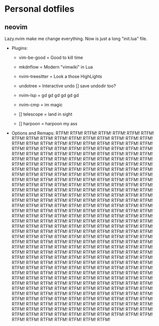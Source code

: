 # Personal dotfiles

## neovim 
Lazy.nvim make me change everything. Now is just a long "init.lua" file.

* Plugins:

    - vim-be-good = Good to kill time
    - mkdnflow = Modern "vimwiki" in Lua
    - nvim-treesitter = Look a those HighLights
    - undotree = Interactive undo 
        [] save undodir too?
    - nvim-lsp = gd gd gd gd gd gd
    - nvim-cmp = im magic

    - [] telescope = land in sight
    - [] harpoon = harpoon my ass

* Options and Remaps:
RTFM! RTFM! RTFM! RTFM! RTFM! RTFM! RTFM! RTFM! RTFM! RTFM! RTFM! RTFM! RTFM! RTFM!
RTFM! RTFM! RTFM! RTFM! RTFM! RTFM! RTFM! RTFM! RTFM! RTFM! RTFM! RTFM! RTFM! RTFM!
RTFM! RTFM! RTFM! RTFM! RTFM! RTFM! RTFM! RTFM! RTFM! RTFM! RTFM! RTFM! RTFM! RTFM!
RTFM! RTFM! RTFM! RTFM! RTFM! RTFM! RTFM! RTFM! RTFM! RTFM! RTFM! RTFM! RTFM! RTFM!
RTFM! RTFM! RTFM! RTFM! RTFM! RTFM! RTFM! RTFM! RTFM! RTFM! RTFM! RTFM! RTFM! RTFM!
RTFM! RTFM! RTFM! RTFM! RTFM! RTFM! RTFM! RTFM! RTFM! RTFM! RTFM! RTFM! RTFM! RTFM!
RTFM! RTFM! RTFM! RTFM! RTFM! RTFM! RTFM! RTFM! RTFM! RTFM! RTFM! RTFM! RTFM! RTFM!
RTFM! RTFM! RTFM! RTFM! RTFM! RTFM! RTFM! RTFM! RTFM! RTFM! RTFM! RTFM! RTFM! RTFM!
RTFM! RTFM! RTFM! RTFM! RTFM! RTFM! RTFM! RTFM! RTFM! RTFM! RTFM! RTFM! RTFM! RTFM!
RTFM! RTFM! RTFM! RTFM! RTFM! RTFM! RTFM! RTFM! RTFM! RTFM! RTFM! RTFM! RTFM! RTFM!
RTFM! RTFM! RTFM! RTFM! RTFM! RTFM! RTFM! RTFM! RTFM! RTFM! RTFM! RTFM! RTFM! RTFM!
RTFM! RTFM! RTFM! RTFM! RTFM! RTFM! RTFM! RTFM! RTFM! RTFM! RTFM! RTFM! RTFM! RTFM!
RTFM! RTFM! RTFM! RTFM! RTFM! RTFM! RTFM! RTFM! RTFM! RTFM! RTFM! RTFM! RTFM! RTFM!
RTFM! RTFM! RTFM! RTFM! RTFM! RTFM! RTFM! RTFM! RTFM! RTFM! RTFM! RTFM! RTFM! RTFM!
RTFM! RTFM! RTFM! RTFM! RTFM! RTFM! RTFM! RTFM! RTFM! RTFM! RTFM! RTFM! RTFM! RTFM!
RTFM! RTFM! RTFM! RTFM! RTFM! RTFM! RTFM! RTFM! RTFM! RTFM! RTFM! RTFM! RTFM! RTFM!
RTFM! RTFM! RTFM! RTFM! RTFM! RTFM! RTFM! RTFM! RTFM! RTFM! RTFM! RTFM! RTFM! RTFM!
RTFM! RTFM! RTFM! RTFM! RTFM! RTFM! RTFM! RTFM! RTFM! RTFM! RTFM! RTFM! RTFM! RTFM!
RTFM! RTFM! RTFM! RTFM! RTFM! RTFM! RTFM! RTFM! RTFM! RTFM! RTFM! RTFM! RTFM! RTFM!
RTFM! RTFM! RTFM! RTFM! RTFM! RTFM! RTFM! RTFM! RTFM! RTFM! RTFM! RTFM! RTFM! RTFM!
RTFM! RTFM! RTFM! RTFM! RTFM! RTFM! RTFM! RTFM! RTFM! RTFM! RTFM! RTFM! RTFM! RTFM!
RTFM! RTFM! RTFM! RTFM! RTFM! RTFM! RTFM! RTFM! RTFM! RTFM! RTFM! RTFM! RTFM! RTFM!
RTFM! RTFM! RTFM! RTFM! RTFM! RTFM! RTFM! RTFM! RTFM! RTFM! RTFM! RTFM! RTFM! RTFM!
RTFM! RTFM! RTFM! RTFM! RTFM! RTFM! RTFM! RTFM! RTFM! RTFM! RTFM! RTFM! RTFM! RTFM!
RTFM! RTFM! RTFM! RTFM! RTFM! RTFM! RTFM! RTFM! RTFM! RTFM! RTFM! RTFM! RTFM! RTFM!
RTFM! RTFM! RTFM! RTFM! RTFM! RTFM! RTFM! RTFM! RTFM! RTFM! RTFM! RTFM! RTFM! RTFM!

